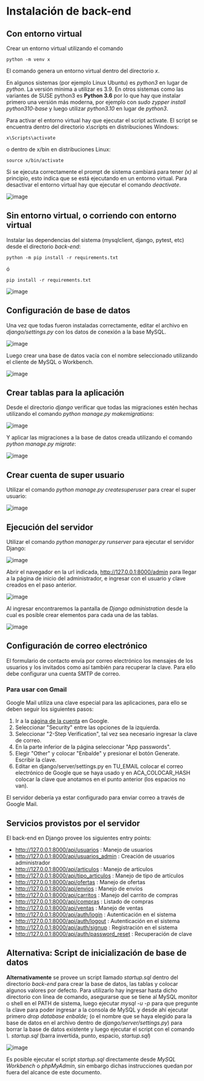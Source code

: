 # Instalación de back-end

## Con entorno virtual

Crear un entorno virtual utilizando el comando
```
python -m venv x
```

El comando genera un entorno virtual dentro del directorio _x_.

En algunos sistemas (por ejemplo Linux Ubuntu) es _python3_ en lugar de _python_. La versión mínima a utilizar es 3.9. En otros sistemas como las variantes de SUSE python3 es **Python 3.6** por lo que hay que instalar primero una versión más moderna, por ejemplo con _sudo zypper install python310-base_ y luego utilizar _python3.10_ en lugar de _python3_.

Para activar el entorno virtual hay que ejecutar el script activate. El script se encuentra dentro del directorio x\scripts en distribuciones Windows:
```
x\Scripts\activate
```

o dentro de x/bin en distribuciones Linux:
```
source x/bin/activate
```

Si se ejecuta correctamente el prompt de sistema cambiará para tener _(x)_ al principio, esto indica que se está ejecutando en un entorno virtual. Para desactivar el entorno virtual hay que ejecutar el comando _deactivate_.

![image](https://github.com/NataliaAlvarezIspc/proyecto-ispc-ecommerce/assets/15602473/e47d6743-ab33-4691-a01c-fc704cb6ab31)

## Sin entorno virtual, o corriendo con entorno virtual

Instalar las dependencias del sistema (mysqlclient, django, pytest, etc) desde el directorio _back-end_:
```
python -m pip install -r requirements.txt
```

ó
```
pip install -r requirements.txt
```

![image](https://github.com/NataliaAlvarezIspc/proyecto-ispc-ecommerce/assets/15602473/c6a06e49-58ab-44f0-8591-d1209a598187)

## Configuración de base de datos

Una vez que todas fueron instaladas correctamente, editar el archivo en _django/settings.py_ con los datos de conexión a la base MySQL.

![image](https://github.com/NataliaAlvarezIspc/proyecto-ispc-ecommerce/assets/15602473/09ffc92b-7b0a-4d52-a43a-0860b0cd6e21)

Luego crear una base de datos vacía con el nombre seleccionado utilizando el cliente de MySQL o Workbench.

![image](https://github.com/NataliaAlvarezIspc/proyecto-ispc-ecommerce/assets/15602473/85756bdd-0c87-4c54-8eac-1728cfb8b6fb)

## Crear tablas para la aplicación

Desde el directorio _django_ verificar que todas las migraciones estén hechas utilizando el comando _python manage.py makemigrations_:

![image](https://github.com/NataliaAlvarezIspc/proyecto-ispc-ecommerce/assets/15602473/95d2e0b1-bdd3-41e8-9246-aea9d312de0c)

Y aplicar las migraciones a la base de datos creada utilizando el comando _python manage.py migrate_:

![image](https://github.com/NataliaAlvarezIspc/proyecto-ispc-ecommerce/assets/15602473/c8e38177-c93e-4231-b646-adc7517222ce)

## Crear cuenta de super usuario

Utilizar el comando _python manage.py createsuperuser_ para crear el super usuario:

![image](https://github.com/NataliaAlvarezIspc/proyecto-ispc-ecommerce/assets/15602473/a29086d2-b200-426a-b482-b83a563cdac5)

## Ejecución del servidor

Utilizar el comando _python manager.py runserver_ para ejecutar el servidor Django:

![image](https://github.com/NataliaAlvarezIspc/proyecto-ispc-ecommerce/assets/15602473/03c5d569-2449-4b1b-9827-543d6c0174ea)

Abrir el navegador en la url indicada, http://127.0.0.1:8000/admin para llegar a la página de inicio del administrador, e ingresar con el usuario y clave creados en el paso anterior.

![image](https://github.com/NataliaAlvarezIspc/proyecto-ispc-ecommerce/assets/15602473/5f51b812-00e2-4979-86a9-7d0d7d8d4920)

Al ingresar encontraremos la pantalla de _Django administration_ desde la cual es posible crear elementos para cada una de las tablas.

![image](https://github.com/NataliaAlvarezIspc/proyecto-ispc-ecommerce/assets/15602473/8dfecb51-bbd5-484e-bc0e-797ea95963d8)

## Configuración de correo electrónico

El formulario de contacto envía por correo electrónico los mensajes de los usuarios y los invitados como así también para recuperar la clave. Para ello debe configurar una cuenta SMTP de correo.

### Para usar con Gmail
Google Mail utiliza una clave especial para las aplicaciones, para ello se deben seguir los siguientes pasos:
1. Ir a la [página de la cuenta](https://myaccount.google.com/?pli=1) en Google.
1. Seleccionar "Security" entre las opciones de la izquierda.
1. Seleccionar "2-Step Verification", tal vez sea necesario ingresar la clave de correo.
1. En la parte inferior de la página seleccionar "App passwords".
1. Elegir "Other" y colocar "Enbalde" y presionar el botón Generate. Escribir la clave.
1. Editar en django/server/settings.py en TU_EMAIL colocar el correo electrónico de Google que se haya usado y en ACA_COLOCAR_HASH colocar la clave que anotamos en el punto anterior (los espacios no van).

El servidor debería ya estar configurado para enviar correo a través de Google Mail.

## Servicios provistos por el servidor

El back-end en Django provee los siguientes entry points:

- http://127.0.0.1:8000/api/usuarios : Manejo de usuarios
- http://127.0.0.1:8000/api/usuarios_admin : Creación de usuarios administrador
- http://127.0.0.1:8000/api/articulos : Manejo de artículos
- http://127.0.0.1:8000/api/tipo_articulos : Manejo de tipo de artículos
- http://127.0.0.1:8000/api/ofertas : Manejo de ofertas
- http://127.0.0.1:8000/api/envios : Manejo de envíos
- http://127.0.0.1:8000/api/carritos : Manejo del carrito de compras
- http://127.0.0.1:8000/api/compras : Listado de compras
- http://127.0.0.1:8000/api/ventas : Manejo de ventas
- http://127.0.0.1:8000/api/auth/login : Autenticación en el sistema
- http://127.0.0.1:8000/api/auth/logout : Autenticación en el sistema
- http://127.0.0.1:8000/api/auth/signup : Registración en el sistema
- http://127.0.0.1:8000/api/auth/password_reset : Recuperación de clave

## Alternativa: Script de inicialización de base de datos

**Alternativamente** se provee un script llamado _startup.sql_ dentro del directorio _back-end_ para crear la base de datos, las tablas y colocar algunos valores por defecto. Para utilizarlo hay ingresar hasta dicho directorio con línea de comando, asegurarse que se tiene al MySQL monitor o shell en el PATH de sistema, luego ejecutar _mysql -u <usuario> -p_ para que pregunte la clave para poder ingresar a la consola de MySQL y desde ahí ejecutar primero _drop database enbalde;_ (o el nombre que se haya elegido para la base de datos en el archivo dentro de _django/server/settings.py_) para borrar la base de datos existente y luego ejecutar el script con el comando _\\. startup.sql_ (barra invertida, punto, espacio, _startup.sql_)

![image](https://github.com/NataliaAlvarezIspc/proyecto-ispc-ecommerce/assets/15602473/548f4ceb-06bf-47d0-977d-b19ab9ec7b95)

Es posible ejecutar el script _startup.sql_ directamente desde _MySQL Workbench_ o _phpMyAdmin_, sin embargo dichas instrucciones quedan por fuera del alcance de este documento.
